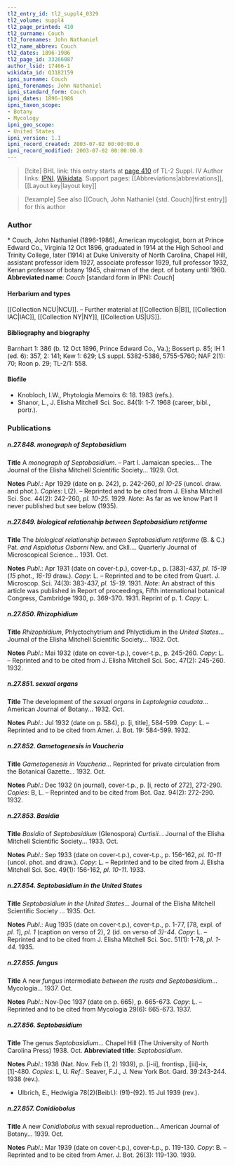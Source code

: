 ```yaml
---
tl2_entry_id: tl2_suppl4_0329
tl2_volume: suppl4
tl2_page_printed: 410
tl2_surname: Couch
tl2_forenames: John Nathaniel
tl2_name_abbrev: Couch
tl2_dates: 1896-1986
tl2_page_id: 33266087
author_lsid: 17466-1
wikidata_id: Q3182159
ipni_surname: Couch
ipni_forenames: John Nathaniel
ipni_standard_form: Couch
ipni_dates: 1896-1986
ipni_taxon_scope: 
- Botany
- Mycology
ipni_geo_scope: 
- United States
ipni_version: 1.1
ipni_record_created: 2003-07-02 00:00:00.0
ipni_record_modified: 2003-07-02 00:00:00.0
---
```


> [!cite] BHL link: this entry starts at [page 410](https://www.biodiversitylibrary.org/page/33266087) of TL-2 Suppl. IV
> Author links: [IPNI](https://www.ipni.org/a/17466-1), [Wikidata](https://www.wikidata.org/wiki/Q3182159). Support pages: [[Abbreviations|abbreviations]], [[Layout key|layout key]]

> [!example] See also [[Couch, John Nathaniel {std. Couch}|first entry]] for this author

### Author

\* Couch, John Nathaniel (1896-1986), American mycologist, born at Prince Edward Co., Virginia 12 Oct 1896, graduated in 1914 at the High School and Trinity College, later (1914) at Duke University of North Carolina, Chapel Hill, assistant professor idem 1927, associate professor 1929, full professor 1932, Kenan professor of botany 1945, chairman of the dept. of botany until 1960. 
**Abbreviated name**: *Couch* \[standard form in IPNI: *Couch*\]

#### Herbarium and types

[[Collection NCU|NCU]]. – Further material at [[Collection B|B]], [[Collection IAC|IAC]], [[Collection NY|NY]], [[Collection US|US]].

#### Bibliography and biography

Barnhart 1: 386 (b. 12 Oct 1896, Prince Edward Co., Va.); Bossert p. 85; IH 1 (ed. 6): 357, 2: 141; Kew 1: 629; LS suppl. 5382-5386, 5755-5760; NAF 2(1): 70; Roon p. 29; TL-2/1: 558.

#### Biofile

- Knobloch, I.W., Phytologia Memoirs 6: 18. 1983 (refs.).
- Shanor, L., J. Elisha Mitchell Sci. Soc. 84(1): 1-7. 1968 (career, bibl., portr.).

### Publications

##### n.27.848. monograph of Septobasidium

**Title**
A *monograph of Septobasidium*. – Part I. Jamaican species... The Journal of the Elisha Mitchell Scientific Society... 1929. Oct.

**Notes**
*Publ*.: Apr 1929 (date on p. 242), p. 242-260, *pl 10-25* (uncol. draw. and phot.). *Copies*: L(2). – Reprinted and to be cited from J. Elisha Mitchell Sci. Soc. 44(2): 242-260, *pl. 10-25.* 1929.
*Note*: As far as we know Part II never published but see below (1935).

##### n.27.849. biological relationship between Septobasidium retiforme

**Title**
The *biological relationship between Septobasidium retiforme* (B. & C.) Pat. *and* *Aspidiotus Osborni* New. and Ckll.... Quarterly Journal of Microscopical Science... 1931. Oct.

**Notes**
*Publ*.: Apr 1931 (date on cover-t.p.), cover-t.p., p. \[383\]-437, *pl. 15-19* (*15* phot., *16-19* draw.). *Copy*: L. – Reprinted and to be cited from Quart. J. Microscop. Sci. 74(3): 383-437, *pl. 15-19.* 1931.
*Note*: An abstract of this article was published in Report of proceedings, Fifth international botanical Congress, Cambridge 1930, p. 369-370. 1931. Reprint of p. 1. *Copy*: L.

##### n.27.850. Rhizophidium

**Title**
*Rhizophidium*, Phlyctochytrium and Phlyctidium in the *United States*... Journal of the Elisha Mitchell Scientific Society... 1932. Oct.

**Notes**
*Publ*.: Mai 1932 (date on cover-t.p.), cover-t.p., p. 245-260. *Copy*: L. – Reprinted and to be cited from J. Elisha Mitchell Sci. Soc. 47(2): 245-260. 1932.

##### n.27.851. sexual organs

**Title**
The development of the *sexual organs* in *Leptolegnia caudata*... American Journal of Botany... 1932. Oct.

**Notes**
*Publ*.: Jul 1932 (date on p. 584), p. \[i, title\], 584-599. *Copy*: L. – Reprinted and to be cited from Amer. J. Bot. 19: 584-599. 1932.

##### n.27.852. Gametogenesis in Vaucheria

**Title**
*Gametogenesis in Vaucheria*... Reprinted for private circulation from the Botanical Gazette... 1932. Oct.

**Notes**
*Publ*.: Dec 1932 (in journal), cover-t.p., p. \[i, recto of 272\], 272-290. *Copies*: B, L. – Reprinted and to be cited from Bot. Gaz. 94(2): 272-290. 1932.

##### n.27.853. Basidia

**Title**
*Basidia* of *Septobasidium* (Glenospora) *Curtisii*... Journal of the Elisha Mitchell Scientific Society... 1933. Oct.

**Notes**
*Publ*.: Sep 1933 (date on cover-t.p.), cover-t.p., p. 156-162, *pl. 10-11* (uncol. phot. and draw.).
*Copy*: L. – Reprinted and to be cited from J. Elisha Mitchell Sci. Soc. 49(1): 156-162, *pl*.
*10-11*. 1933.

##### n.27.854. Septobasidium in the United States

**Title**
*Septobasidium in the United States*... Journal of the Elisha Mitchell Scientific Society ... 1935. Oct.

**Notes**
*Publ*.: Aug 1935 (date on cover-t.p.), cover-t.p., p. 1-77, \[78, expl. of *pl. 1*\], *pl. 1* (caption on verso of 2), 2 (id. on verso of *3)-44*. *Copy*: L. – Reprinted and to be cited from J. Elisha Mitchell Sci. Soc. 51(1): 1-78, *pl. 1-44.* 1935.

##### n.27.855. fungus

**Title**
A new *fungus* intermediate *between the rusts and Septobasidium*... Mycologia... 1937. Oct.

**Notes**
*Publ*.: Nov-Dec 1937 (date on p. 665), p. 665-673. *Copy*: L. – Reprinted and to be cited from Mycologia 29(6): 665-673. 1937.

##### n.27.856. Septobasidium

**Title**
The genus *Septobasidium*... Chapel Hill (The University of North Carolina Press) 1938. Oct.
**Abbreviated title**: *Septobasidium*.

**Notes**
*Publ*.: 1938 (Nat. Nov. Feb (1, 2) 1939), p. \[i-ii\], frontisp., \[iii\]-ix, \[1\]-480. *Copies*: L, U.
*Ref*.: Seaver, F.J., J. New York Bot. Gard. 39:243-244. 1938 (rev.).
- Ulbrich, E., Hedwigia 78(2)(Beibl.): (91)-(92). 15 Jul 1939 (rev.).

##### n.27.857. Conidiobolus

**Title**
A new *Conidiobolus* with sexual reproduetion... American Journal of Botany... 1939. Oct.

**Notes**
*Publ*.: Mar 1939 (date on cover-t.p.), cover-t.p., p. 119-130. *Copy*: B. – Reprinted and to be cited from Amer. J. Bot. 26(3): 119-130. 1939.

